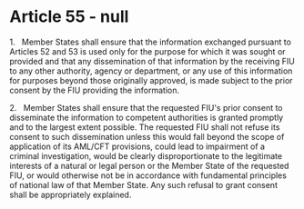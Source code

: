 # Article 55 - null


1.   Member States shall ensure that the information exchanged pursuant to Articles 52 and 53 is used only for the purpose for which it was sought or provided and that any dissemination of that information by the receiving FIU to any other authority, agency or department, or any use of this information for purposes beyond those originally approved, is made subject to the prior consent by the FIU providing the information.

2.   Member States shall ensure that the requested FIU's prior consent to disseminate the information to competent authorities is granted promptly and to the largest extent possible. The requested FIU shall not refuse its consent to such dissemination unless this would fall beyond the scope of application of its AML/CFT provisions, could lead to impairment of a criminal investigation, would be clearly disproportionate to the legitimate interests of a natural or legal person or the Member State of the requested FIU, or would otherwise not be in accordance with fundamental principles of national law of that Member State. Any such refusal to grant consent shall be appropriately explained.
